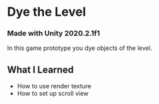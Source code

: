 # Dye the Level
### Made with **Unity 2020.2.1f1**
 
In this game prototype you dye objects of the level.

## What I Learned

* How to use render texture
* How to set up scroll view 

